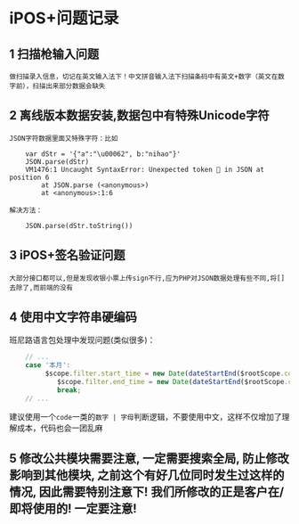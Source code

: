 # iPOS+问题记录
## 1 扫描枪输入问题
	做扫描录入信息，切记在英文输入法下！中文拼音输入法下扫描条码中有英文+数字（英文在数字前），扫描出来部分数据会缺失
## 2 离线版本数据安装,数据包中有特殊Unicode字符
	JSON字符数据里面又特殊字符：比如 
```	
	var dStr = '{"a":"\u00062", b:"nihao"}' 
	JSON.parse(dStr)
	VM1476:1 Uncaught SyntaxError: Unexpected token  in JSON at position 6
	    at JSON.parse (<anonymous>)
	    at <anonymous>:1:6
```
	解决方法：
```
	JSON.parse(dStr.toString())
```

## 3 iPOS+签名验证问题
	大部分接口都可以,但是发现收银小票上传sign不行,应为PHP对JSON数据处理有些不同,将[]去除了,而前端的没有
	
## 4 使用中文字符串硬编码
班尼路语言包处理中发现问题(类似很多)：
``` javascript
    // ...
    case '本月':
         $scope.filter.start_time = new Date(dateStartEnd($rootScope.configData.remote_time).month_start*1000);
            $scope.filter.end_time = new Date(dateStartEnd($rootScope.configData.remote_time).month_end*1000);
            break;
    // ...
```
建议使用一个`code`一类的`数字 | 字母`判断逻辑，不要使用中文，这样不仅增加了理解成本，代码也会一团乱麻

## 5 修改公共模块需要注意, 一定需要搜索全局, 防止修改影响到其他模块, 之前这个有好几位同时发生过这样的情况, 因此需要特别注意下! 我们所修改的正是客户在/即将使用的! 一定要注意! 
